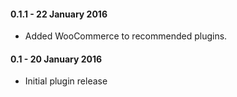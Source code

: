 #### 0.1.1 - 22 January 2016
* Added WooCommerce to recommended plugins.

#### 0.1 - 20 January 2016
* Initial plugin release